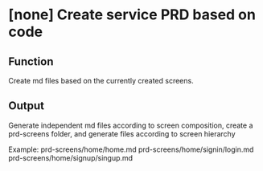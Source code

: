 # [none] Create service PRD based on code

## Function

Create md files based on the currently created screens.

## Output

Generate independent md files according to screen composition, create a prd-screens folder, and
generate files according to screen hierarchy

Example:
prd-screens/home/home.md
prd-screens/home/signin/login.md
prd-screens/home/signup/singup.md
